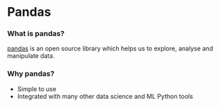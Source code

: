 # Pandas

### What is pandas?
[pandas](https://pandas.pydata.org/) is an open source library which helps us to explore, analyse and manipulate data.

### Why pandas?
- Simple to use
- Integrated with many other data science and ML Python tools



